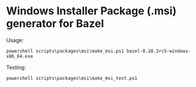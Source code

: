 # Windows Installer Package (.msi) generator for Bazel

Usage:

```
powershell scripts\packages\msi\make_msi.ps1 bazel-0.28.2rc5-windows-x86_64.exe
```

Testing:

```
powershell scripts\packages\msi\make_msi_test.ps1
```
